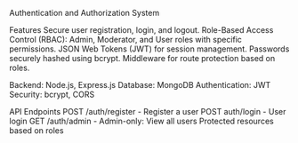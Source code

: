 Authentication and Authorization System

Features
Secure user registration, login, and logout.
Role-Based Access Control (RBAC): Admin, Moderator, and User roles with specific permissions.
JSON Web Tokens (JWT) for session management.
Passwords securely hashed using bcrypt.
Middleware for route protection based on roles.

Backend: Node.js, Express.js
Database: MongoDB
Authentication: JWT
Security: bcrypt, CORS

API Endpoints
POST /auth/register - Register a user
POST auth/login - User login
GET /auth/admin - Admin-only: View all users
Protected resources based on roles